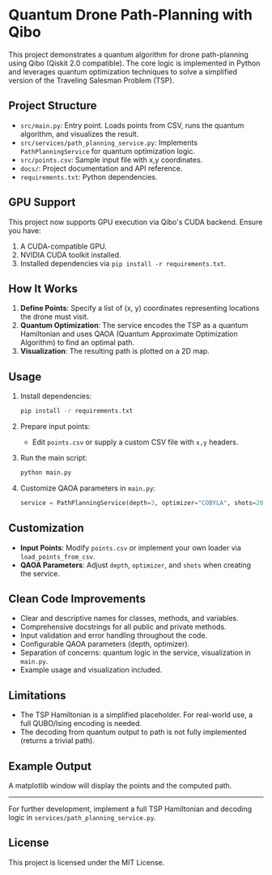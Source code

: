 # Quantum Drone Path-Planning with Qibo

This project demonstrates a quantum algorithm for drone path-planning using Qibo (Qiskit 2.0 compatible). The core logic is implemented in Python and leverages quantum optimization techniques to solve a simplified version of the Traveling Salesman Problem (TSP).

## Project Structure

- `src/main.py`: Entry point. Loads points from CSV, runs the quantum algorithm, and visualizes the result.
- `src/services/path_planning_service.py`: Implements `PathPlanningService` for quantum optimization logic.
- `src/points.csv`: Sample input file with x,y coordinates.
- `docs/`: Project documentation and API reference.
- `requirements.txt`: Python dependencies.

## GPU Support

This project now supports GPU execution via Qibo's CUDA backend. Ensure you have:
 1. A CUDA-compatible GPU.
 2. NVIDIA CUDA toolkit installed.
 3. Installed dependencies via `pip install -r requirements.txt`.

## How It Works

1. **Define Points**: Specify a list of (x, y) coordinates representing locations the drone must visit.
2. **Quantum Optimization**: The service encodes the TSP as a quantum Hamiltonian and uses QAOA (Quantum Approximate Optimization Algorithm) to find an optimal path.
3. **Visualization**: The resulting path is plotted on a 2D map.

## Usage

1. Install dependencies:
   ```bash
   pip install -r requirements.txt
   ```

2. Prepare input points:
   - Edit `points.csv` or supply a custom CSV file with `x,y` headers.

3. Run the main script:
   ```bash
   python main.py
   ```

4. Customize QAOA parameters in `main.py`:
   ```python
   service = PathPlanningService(depth=3, optimizer="COBYLA", shots=200)
   ```

## Customization
- **Input Points**: Modify `points.csv` or implement your own loader via `load_points_from_csv`.
- **QAOA Parameters**: Adjust `depth`, `optimizer`, and `shots` when creating the service.

## Clean Code Improvements
- Clear and descriptive names for classes, methods, and variables.
- Comprehensive docstrings for all public and private methods.
- Input validation and error handling throughout the code.
- Configurable QAOA parameters (depth, optimizer).
- Separation of concerns: quantum logic in the service, visualization in `main.py`.
- Example usage and visualization included.

## Limitations
- The TSP Hamiltonian is a simplified placeholder. For real-world use, a full QUBO/Ising encoding is needed.
- The decoding from quantum output to path is not fully implemented (returns a trivial path).

## Example Output
A matplotlib window will display the points and the computed path.

---

For further development, implement a full TSP Hamiltonian and decoding logic in `services/path_planning_service.py`.

## License

This project is licensed under the MIT License.
